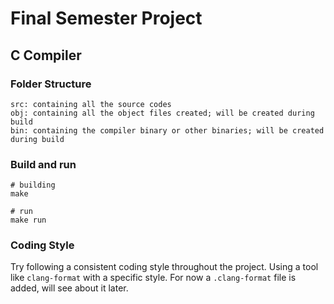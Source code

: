# Final Semester Project

## C Compiler

### Folder Structure

```
src: containing all the source codes
obj: containing all the object files created; will be created during build
bin: containing the compiler binary or other binaries; will be created during build
```

### Build and run

```{.bash}
# building
make

# run
make run
```

### Coding Style

Try following a consistent coding style throughout the project. Using a tool like `clang-format` with a specific style. For now a `.clang-format` file is added, will see about it later.
